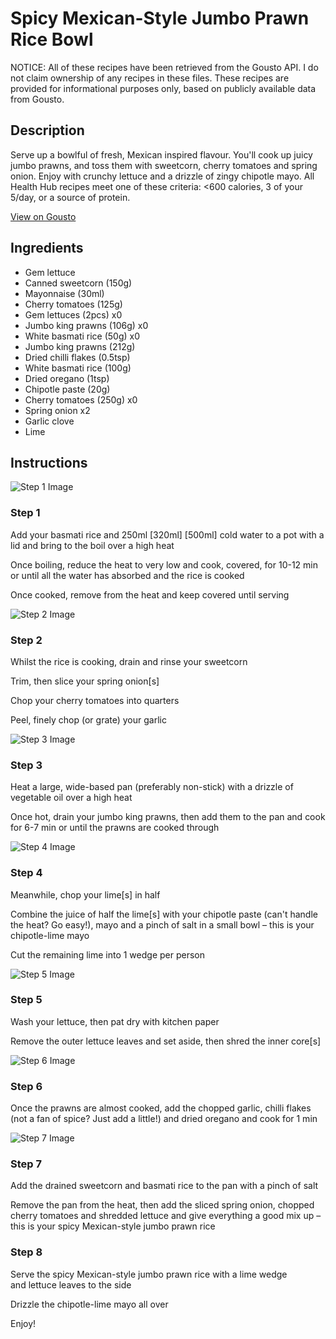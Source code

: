 # Spicy Mexican-Style Jumbo Prawn Rice Bowl

NOTICE: All of these recipes have been retrieved from the Gousto API. I do not claim ownership of any recipes in these files. These recipes are provided for informational purposes only, based on publicly available data from Gousto.

## Description

Serve up a bowlful of fresh, Mexican inspired flavour. You'll cook up juicy jumbo prawns, and toss them with sweetcorn, cherry tomatoes and spring onion. Enjoy with crunchy lettuce and a drizzle of zingy chipotle mayo. All Health Hub recipes meet one of these criteria: <600 calories, 3 of your 5/day, or a source of protein.

[View on Gousto](https://www.gousto.co.uk/recipes/cookbook/spicy-mexican-jumbo-prawn-rice-bowl)

## Ingredients

- Gem lettuce
- Canned sweetcorn (150g)
- Mayonnaise (30ml)
- Cherry tomatoes (125g)
- Gem lettuces (2pcs) x0
- Jumbo king prawns (106g) x0
- White basmati rice (50g) x0
- Jumbo king prawns (212g)
- Dried chilli flakes (0.5tsp)
- White basmati rice (100g)
- Dried oregano (1tsp)
- Chipotle paste (20g)
- Cherry tomatoes (250g) x0
- Spring onion x2
- Garlic clove
- Lime

## Instructions

![Step 1 Image](https://production-media.gousto.co.uk/cms/recipe-step-image/Step-1-1582891773891-x200.jpg)

### Step 1

Add your basmati rice and 250ml <span class="text-purple">[320ml]</span> <span class="text-danger">[500ml] </span>cold water to a pot with a lid and bring to the boil over a high heat

Once boiling, reduce the heat to very low and cook, covered, for 10-12 min or until all the water has absorbed and the rice is cooked

Once cooked, remove from the heat and keep covered until serving

![Step 2 Image](https://production-media.gousto.co.uk/cms/recipe-step-image/Step-2-1582891830499-x200.jpg)

### Step 2

Whilst the rice is cooking, drain and rinse your sweetcorn

Trim, then slice your spring onion[s]

Chop your cherry tomatoes into quarters

Peel, finely chop (or grate) your garlic

![Step 3 Image](https://production-media.gousto.co.uk/cms/recipe-step-image/28-04-22_11h19m42s-APIC-1653322987460-x200.jpg)

### Step 3

Heat a large, wide-based pan (preferably non-stick) with a drizzle of vegetable oil over a high heat

Once hot, drain your jumbo king prawns, then add them to the pan and cook for 6-7 min or until the prawns are cooked through

![Step 4 Image](https://production-media.gousto.co.uk/cms/recipe-step-image/Step-4-1582891793971-x200.jpg)

### Step 4

Meanwhile, chop your lime[s] in half

Combine the juice of half the lime[s] with your chipotle paste (can't handle the heat? Go easy!), mayo and a pinch of salt in a small bowl – this is your chipotle-lime mayo

Cut the remaining lime into 1 wedge per person

![Step 5 Image](https://production-media.gousto.co.uk/cms/recipe-step-image/Step-5-1582891797764-x200.jpg)

### Step 5

Wash your lettuce, then pat dry with kitchen paper

Remove the outer lettuce leaves and set aside, then shred the inner core[s]

![Step 6 Image](https://production-media.gousto.co.uk/cms/recipe-step-image/28-04-22_11h31m55s-APIC-1653322996606-x200.jpg)

### Step 6

Once the prawns are almost cooked, add the chopped garlic, chilli flakes (not a fan of spice? Just add a little!) and dried oregano and cook for 1 min

![Step 7 Image](https://production-media.gousto.co.uk/cms/recipe-step-image/Step-7-1582891804788-x200.jpg)

### Step 7

Add the drained sweetcorn and basmati rice to the pan with a pinch of salt

Remove the pan from the heat, then add the sliced spring onion, chopped cherry tomatoes and shredded lettuce and give everything a good mix up – this is your spicy Mexican-style jumbo prawn rice

### Step 8

Serve the spicy Mexican-style jumbo prawn rice with a lime wedge and lettuce leaves to the side

Drizzle the chipotle-lime mayo all over

Enjoy!


